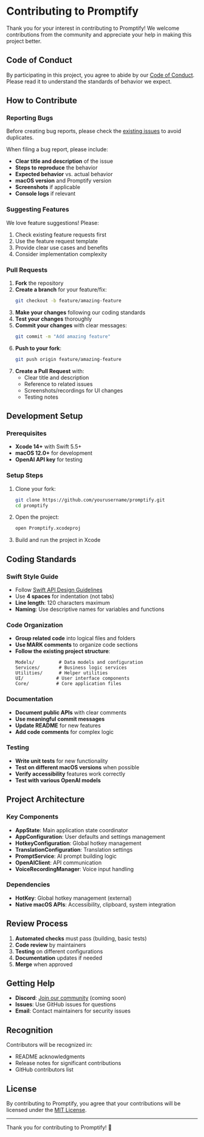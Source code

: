 # Contributing to Promptify

Thank you for your interest in contributing to Promptify! We welcome contributions from the community and appreciate your help in making this project better.

## Code of Conduct

By participating in this project, you agree to abide by our [Code of Conduct](CODE_OF_CONDUCT.md). Please read it to understand the standards of behavior we expect.

## How to Contribute

### Reporting Bugs

Before creating bug reports, please check the [existing issues](https://github.com/mehmetsagir/promptify/issues) to avoid duplicates.

When filing a bug report, please include:

- **Clear title and description** of the issue
- **Steps to reproduce** the behavior
- **Expected behavior** vs. actual behavior  
- **macOS version** and Promptify version
- **Screenshots** if applicable
- **Console logs** if relevant

### Suggesting Features

We love feature suggestions! Please:

1. Check existing feature requests first
2. Use the feature request template
3. Provide clear use cases and benefits
4. Consider implementation complexity

### Pull Requests

1. **Fork** the repository
2. **Create a branch** for your feature/fix:
   ```bash
   git checkout -b feature/amazing-feature
   ```
3. **Make your changes** following our coding standards
4. **Test your changes** thoroughly
5. **Commit your changes** with clear messages:
   ```bash
   git commit -m "Add amazing feature"
   ```
6. **Push to your fork**:
   ```bash
   git push origin feature/amazing-feature
   ```
7. **Create a Pull Request** with:
   - Clear title and description
   - Reference to related issues
   - Screenshots/recordings for UI changes
   - Testing notes

## Development Setup

### Prerequisites

- **Xcode 14+** with Swift 5.5+
- **macOS 12.0+** for development
- **OpenAI API key** for testing

### Setup Steps

1. Clone your fork:
   ```bash
   git clone https://github.com/yourusername/promptify.git
   cd promptify
   ```

2. Open the project:
   ```bash
   open Promptify.xcodeproj
   ```

3. Build and run the project in Xcode

## Coding Standards

### Swift Style Guide

- Follow [Swift API Design Guidelines](https://swift.org/documentation/api-design-guidelines/)
- Use **4 spaces** for indentation (not tabs)
- **Line length**: 120 characters maximum
- **Naming**: Use descriptive names for variables and functions

### Code Organization

- **Group related code** into logical files and folders
- **Use MARK comments** to organize code sections
- **Follow the existing project structure**:
  ```
  Models/         # Data models and configuration
  Services/       # Business logic services  
  Utilities/      # Helper utilities
  UI/            # User interface components
  Core/          # Core application files
  ```

### Documentation

- **Document public APIs** with clear comments
- **Use meaningful commit messages**
- **Update README** for new features
- **Add code comments** for complex logic

### Testing

- **Write unit tests** for new functionality
- **Test on different macOS versions** when possible
- **Verify accessibility** features work correctly
- **Test with various OpenAI models**

## Project Architecture

### Key Components

- **AppState**: Main application state coordinator
- **AppConfiguration**: User defaults and settings management
- **HotkeyConfiguration**: Global hotkey management
- **TranslationConfiguration**: Translation settings
- **PromptService**: AI prompt building logic
- **OpenAIClient**: API communication
- **VoiceRecordingManager**: Voice input handling

### Dependencies

- **HotKey**: Global hotkey management (external)
- **Native macOS APIs**: Accessibility, clipboard, system integration

## Review Process

1. **Automated checks** must pass (building, basic tests)
2. **Code review** by maintainers
3. **Testing** on different configurations
4. **Documentation** updates if needed
5. **Merge** when approved

## Getting Help

- **Discord**: [Join our community](#) (coming soon)
- **Issues**: Use GitHub issues for questions
- **Email**: Contact maintainers for security issues

## Recognition

Contributors will be recognized in:
- README acknowledgments
- Release notes for significant contributions
- GitHub contributors list

## License

By contributing to Promptify, you agree that your contributions will be licensed under the [MIT License](LICENSE).

---

Thank you for contributing to Promptify! 🚀